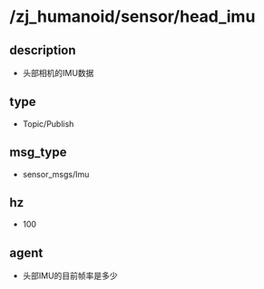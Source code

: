 # /zj_humanoid/sensor/head_imu

## description
- 头部相机的IMU数据

## type
- Topic/Publish

## msg_type
- sensor_msgs/Imu

## hz
- 100

## agent
- 头部IMU的目前帧率是多少

